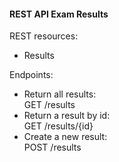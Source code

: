 <h4>REST API Exam Results</h4>

REST resources:
- Results

Endpoints:

- Return all results:  
  GET /results
- Return a result by id:   
  GET /results/{id}
- Create a new result:  
  POST /results